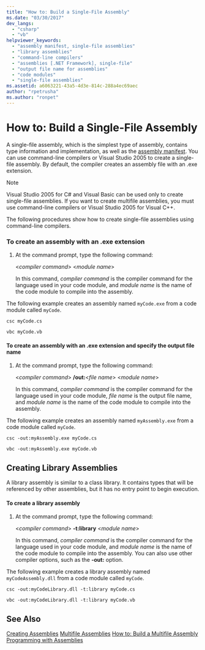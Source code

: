 ```yaml
---
title: "How to: Build a Single-File Assembly"
ms.date: "03/30/2017"
dev_langs:
  - "csharp"
  - "vb"
helpviewer_keywords:
  - "assembly manifest, single-file assemblies"
  - "library assemblies"
  - "command-line compilers"
  - "assemblies [.NET Framework], single-file"
  - "output file name for assemblies"
  - "code modules"
  - "single-file assemblies"
ms.assetid: a6063221-43a5-4d3e-814c-288a4ec69aec
author: "rpetrusha"
ms.author: "ronpet"
---
```

# How to: Build a Single-File Assembly
A single-file assembly, which is the simplest type of assembly, contains type information and implementation, as well as the [assembly manifest](../../../docs/framework/app-domains/assembly-manifest.md). You can use command-line compilers or Visual Studio 2005 to create a single-file assembly. By default, the compiler creates an assembly file with an .exe extension.

> [!NOTE]
>  Visual Studio 2005 for C# and Visual Basic can be used only to create single-file assemblies. If you want to create multifile assemblies, you must use command-line compilers or Visual Studio 2005 for Visual C++.

 The following procedures show how to create single-file assemblies using command-line compilers.

### To create an assembly with an .exe extension

1.  At the command prompt, type the following command:

     \<*compiler command*> \<*module name*>

     In this command, *compiler command* is the compiler command for the language used in your code module, and *module name* is the name of the code module to compile into the assembly.

 The following example creates an assembly named `myCode.exe` from a code module called `myCode`.

```console
csc myCode.cs
```

```console
vbc myCode.vb
```

#### To create an assembly with an .exe extension and specify the output file name

1.  At the command prompt, type the following command:

     \<*compiler command*> **/out:**\<*file name*> \<*module name*>

     In this command, *compiler command* is the compiler command for the language used in your code module, *file name* is the output file name, and *module name* is the name of the code module to compile into the assembly.

 The following example creates an assembly named `myAssembly.exe` from a code module called `myCode`.

```console
csc -out:myAssembly.exe myCode.cs
```

```console
vbc -out:myAssembly.exe myCode.vb
```

## Creating Library Assemblies
 A library assembly is similar to a class library. It contains types that will be referenced by other assemblies, but it has no entry point to begin execution.

#### To create a library assembly

1.  At the command prompt, type the following command:

     \<*compiler command*> **-t:library** \<*module name*>

     In this command, *compiler command* is the compiler command for the language used in your code module, and *module name* is the name of the code module to compile into the assembly. You can also use other compiler options, such as the **-out:** option.

 The following example creates a library assembly named `myCodeAssembly.dll` from a code module called `myCode`.

```console
csc -out:myCodeLibrary.dll -t:library myCode.cs
```

```console
vbc -out:myCodeLibrary.dll -t:library myCode.vb
```

## See Also
 [Creating Assemblies](../../../docs/framework/app-domains/create-assemblies.md)
 [Multifile Assemblies](../../../docs/framework/app-domains/multifile-assemblies.md)
 [How to: Build a Multifile Assembly](../../../docs/framework/app-domains/how-to-build-a-multifile-assembly.md)
 [Programming with Assemblies](../../../docs/framework/app-domains/programming-with-assemblies.md)
